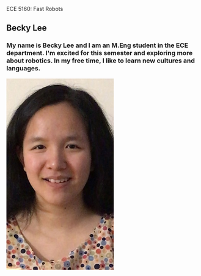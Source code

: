 ECE 5160: Fast Robots
## Becky Lee

### My name is Becky Lee and I am an M.Eng student in the ECE department. I'm excited for this semester and exploring more about robotics. In my free time, I like to learn new cultures and languages.  

![](IMG_20240728_112015.jpg) 

